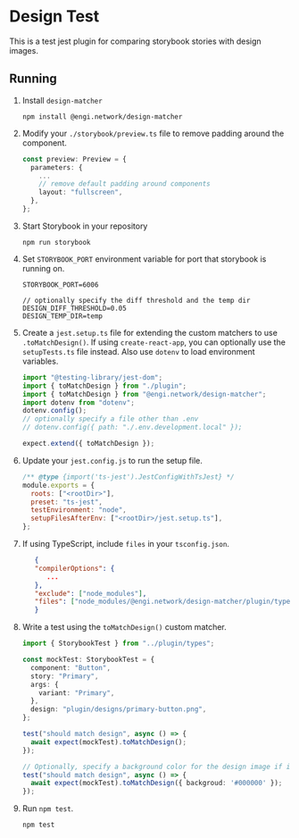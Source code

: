 # Design Test

This is a test jest plugin for comparing storybook stories with design images.

## Running

1. Install `design-matcher`

   ```
   npm install @engi.network/design-matcher
   ```

2. Modify your `./storybook/preview.ts` file to remove padding around the component.

   ```typescript
   const preview: Preview = {
     parameters: {
       ...
       // remove default padding around components
       layout: "fullscreen",
     },
   };
   ```

3. Start Storybook in your repository

   ```
   npm run storybook
   ```

4. Set `STORYBOOK_PORT` environment variable for port that storybook is running on.

   ```
   STORYBOOK_PORT=6006

   // optionally specify the diff threshold and the temp dir
   DESIGN_DIFF_THRESHOLD=0.05
   DESIGN_TEMP_DIR=temp
   ```

5. Create a `jest.setup.ts` file for extending the custom matchers to use `.toMatchDesign()`. If using `create-react-app`, you can optionally use the `setupTests.ts` file instead. Also use `dotenv` to load environment variables.

   ```typescript
   import "@testing-library/jest-dom";
   import { toMatchDesign } from "./plugin";
   import { toMatchDesign } from "@engi.network/design-matcher";
   import dotenv from "dotenv";
   dotenv.config();
   // optionally specify a file other than .env
   // dotenv.config({ path: "./.env.development.local" });

   expect.extend({ toMatchDesign });
   ```

6. Update your `jest.config.js` to run the setup file.

   ```javascript
   /** @type {import('ts-jest').JestConfigWithTsJest} */
   module.exports = {
     roots: ["<rootDir>"],
     preset: "ts-jest",
     testEnvironment: "node",
     setupFilesAfterEnv: ["<rootDir>/jest.setup.ts"],
   };
   ```

7. If using TypeScript, include `files` in your `tsconfig.json`.

   ```json
      {
      "compilerOptions": {
         ...
      },
      "exclude": ["node_modules"],
      "files": ["node_modules/@engi.network/design-matcher/plugin/types/jest.d.ts"]
      }
   ```

8. Write a test using the `toMatchDesign()` custom matcher.

   ```typescript
   import { StorybookTest } from "../plugin/types";

   const mockTest: StorybookTest = {
     component: "Button",
     story: "Primary",
     args: {
       variant: "Primary",
     },
     design: "plugin/designs/primary-button.png",
   };

   test("should match design", async () => {
     await expect(mockTest).toMatchDesign();
   });

   // Optionally, specify a background color for the design image if it is transparent
   test("should match design", async () => {
     await expect(mockTest).toMatchDesign({ backgroud: '#000000' });
   });
   ```

9. Run `npm test`.

   ```
   npm test
   ```
